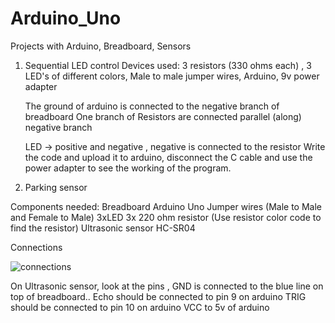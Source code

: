 # Arduino_Uno

Projects with Arduino, Breadboard, Sensors

1. Sequential LED control
   Devices used: 3 resistors (330 ohms each) , 3 LED's of different colors, Male to male jumper wires, Arduino, 9v power adapter

   The ground of arduino is connected to the negative branch of breadboard
   One branch of Resistors are connected parallel (along) negative branch

   LED -> positive and negative , negative is connected to the resistor
   Write the code and upload it to arduino, disconnect the C cable and use the power adapter to see the working of the program.



2. Parking sensor


Components needed:
Breadboard
Arduino Uno
Jumper wires (Male to Male and Female to Male)
3xLED
3x 220 ohm resistor (Use resistor color code to find the resistor)
Ultrasonic sensor HC-SR04



Connections


![connections](https://github.com/Mallikyesh/Arduino_Uno/assets/127118191/9bc4ecfc-05b9-494c-9a92-546aa26b05cc)




On Ultrasonic sensor, look at the pins ,
 GND is connected to the blue line on top of breadboard.. 
Echo should be connected to pin 9 on arduino
TRIG should be connected to pin 10 on arduino
VCC to 5v of arduino


   
